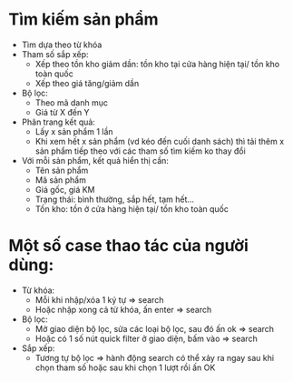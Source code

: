 # Tìm kiếm sản phẩm

- Tìm dựa theo từ khóa
- Tham số sắp xếp:
  - Xếp theo tồn kho giảm dần: tồn kho tại cửa hàng hiện tại/ tồn kho toàn quốc
  - Xếp theo giá tăng/giảm dần
- Bộ lọc:
  - Theo mã danh mục
  - Giá từ X đến Y
- Phân trang kết quả:
  - Lấy x sản phẩm 1 lần
  - Khi xem hết x sản phẩm (vd kéo đến cuối danh sách) thì tải thêm x sản phẩm tiếp theo với các tham số tìm kiếm ko thay đổi
- Với mỗi sản phẩm, kết quả hiển thị cần:
  - Tên sản phẩm
  - Mã sản phẩm
  - Giá gốc, giá KM
  - Trạng thái: bình thường, sắp hết, tạm hết...
  - Tồn kho: tồn ở cửa hàng hiện tại/ tồn kho toàn quốc

# Một số case thao tác của người dùng:

- Từ khóa:
  - Mỗi khi nhập/xóa 1 ký tự => search
  - Hoặc nhập xong cả từ khóa, ấn enter => search
- Bộ lọc:
  - Mở giao diện bộ lọc, sửa các loại bộ lọc, sau đó ấn ok => search
  - Hoặc có 1 số nút quick filter ở giao diện, bấm vào => search
- Sắp xếp:
  - Tương tự bộ lọc
    => hành động search có thể xảy ra ngay sau khi chọn tham số hoặc sau khi chọn 1 lượt rồi ấn OK
